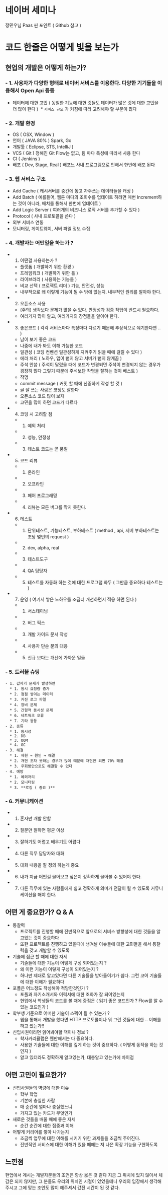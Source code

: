 # 네이버 세미나
정민우님  Paas
핀 포인트  ( Github 참고 )


# 코드 한줄은 어떻게 빛을 보는가
## 현업의 개발은 어떻게 하는가?

### - 1. 사용자가 다양한 형태로 네이버 서비스를 이용한다. 다양한 기기들을 이용해서 Open Api 등등 
  * 데이터에 대한 고민 ( 동일한 기능에 대한 것들도 데이터가 많은 것에 대한 고민을 더 많이 한다 )
  * `서비스 규모` 가 커짐에 따라 고려해야 할 부분이 많다
### - 2. 개발 환경
  * OS ( OSX, Window )
  * 언어 ( JAVA 80% ) Spark, Go
  * 개발툴 ( Eclipse, STS, IntelliJ )
  * VCS ( Git ) 정해진 Git Flow는 없고, 팀 마다 특성에 따라서 사용 한다
  * CI ( Jenkins ) 
  * 배포 ( Dev, Stage, Real ) 배포느 사내 프로그램으로 인해서 한번에 배포 된다
### - 3. 웹 서비스 구조
  * Add Cache ( 캐시서버를 중간에 놓고 자주쓰는 데이터들을 캐싱 )
  * Add Batch ( 예를들어, 웹툰 마다의 조회수를 업데이트 하려면 매번 Increment하는 것이 아니라, 배치를 통해서 한번에 업데이트 ) 
  * Add Logic Server ( 여러개의 비즈니스 로직 서버를 추가할 수 있다 )
  * Protocol ( 사내 프로토콜을 쓴다 )
  * 외부 서비스 연동
  * 모니터링, 게이트웨이, 서버 파일 정보 수집
### - 4. 개발자는 어떤일을 하는가 ?
  * 1. 어떤걸 사용하는가 ?
    * 플랫폼 ( 개발하기 위한 환경 )
    * 프레임워크 ( 개발하기 위한 틀 )
    * 라이브러리 ( 사용하는 기능들 )
    * 비교 선택 ( 프로젝트 리더 ) 기능, 안전성, 성능
    * 내부적으로 왜 이렇게 기능이 될 수 밖에 없는지. 내부적인 원리를 알아야 한다.
  * 2. 오픈소스 사용
    * (주의) 생각보다 문제가 많을 수 있다. 안정성과 검증 작업이 반드시 필요하다.
    * 여러가지 많이 알고, 여러가지의 장점들을 알아야 한다.
  * 3. 좋은코드 ( 각각 서비스마다 특징마다 다르기 때문에 추상적으로 얘기한다면 .. )
    * 남이 보기 좋은 코드
    * 나중에 내가 봐도 이해 가능한 코드
    * 일관성 ( 코딩 컨벤션 일관성하게 지켜주기 읽을 때에 걸릴 수 있다 )
    * 에러 처리 ( 노하우, 앱이 뻗지 않고 서버가 뻗지 않게끔 )
    * 주석 안씀 ( 주석이 달렸을 때에 코드가 변경되면 주석이 변경되지 않는 경우가 굉장히 많다 그렇기 때문에 주석보단 작명을 잘하는 것이 베스트 )
    * 작명 
    * commit message ( 커밋 할 때에 신중하게 작성 할 것 )
    * 글 잘 쓰는 사람은 코딩도 잘한다
    * 오픈소스 코드 많이 보자
    * 고민을 많이 하면 코드가 다르다
  * 4. 코딩 시 고려할 점
    - 1. 예외 처리
    - 2. 성능, 안정성
    - 3. 테스트 코드는 곧 품질
  * 5. 코드 리뷰
    - 1. 온라인
    - 2. 오프라인
    - 3. 페어 프로그래밍
    - 4. 리뷰는 모든 버그를 막지 못한다.
  * 6. 테스트
    * 1. 단위테스트, 기능테스트, 부하테스트 ( method , api, 서버 부하테스트는 초당 몇번의 request )
    * 2. dev, alpha, real
    * 3. 테스트도구
    * 4. QA 담당자
    * 5. 테스트를 자동화 하는 것에 대한 프로그램 화두 ( 그만큼 중요하다 테스트는 )
  * 7. 운영 ( 여기서 쌓은 노하우를 조금더 개선하면서 적응 하면 된다 ) 
    * 1. 서스테이닝
    * 2. 버그 픽스
    * 3. 개발 가이드 문서 작성
    * 4. 사용자 단순 문의 대응
    * 5. 신규 보다는 개선에 가까운 일들
### - 5. 트러블 슈팅
    - 1. 갑자기 문제가 발생하면
      * 1. 동시 요청량 증가
      * 2. 점점 쌓이는 데이터
      * 3. 커진 로그 파일
      * 4. 장비 문제
      * 5. 간헐적 동시성 문제
      * 6. 네트워크 오류
      * 7. 기타 등등
    - 2. 종류
      * 1. 동시성
      * 2. DB
      * 3. OOM
      * 4. GC
    - 3. 해결
      * 1. 재현 → 원인 → 해결
      * 2. 개현 조차 못하는 경우가 많이 때문에 재현만 되면 70% 해결
      * 3. 우회방안으로도 해결할 수 있다
    - 4. 예방
      * 1. 예외처리
      * 2. 모니터링
      * 3. **로깅 ( 중요 )**
  
### - 6. 커뮤니케이션
  * 1. 혼자만 개발 안함
  * 2. 질문만 잘하면 평균 이상
  * 3. 잘하기도 어렵고 배우기도 어렵다
  * 4. 다른 직무 담당자와 대화
  * 5. 대화 내용을 잘 정의 하는게 중요
  * 6. 내가 지금 어떤걸 물어보고 싶은지 정확하게 물어볼 수 있어야 한다.
  * 7. 다른 직무에 있는 사람들에게 쉽고 정확하게 의미가 전달이 될 수 있도록 커뮤니케이션을 해야 한다.
  
## 어떤 게 중요한가? Q & A

- 통찰력 
  - 프로젝트를 진행할 때에 전반적으로 앞으로의 서비스 방향성에 대한 것들을 알고있는 것이 중요하다
  - 또한 프로젝트를 진행하고 있을때에 생겨날 이슈들에 대한 고민들을 해서 통찰력을 갖고 개발할 수 있도록
- 기술에 접근 할 때에 대한 자세
  - 기술들에 대한 기능이 어떻게 구성 되어있는지 ? 
  - 왜 이런 기능이 이렇게 구성이 되어있는지 ?
  - 하나만 제대로 알고있다면 다른 기술들을 받아들이기가 쉽다. 그런 코어 기술들에 대한 이해가 필요하다
- 포폴은 어느정도 작성해야 적당한것인가 ?
  - 포폴과 자기소개서와 이력서에 대한 조화가 잘 되어있는지
  - 현업에서 학생들의 코드를 볼 때에 중점은 ( 읽기 좋은 코드인가 ? Flow를 알 수 있는 코드인가 )
- 학부생 기준으로 어떠한 기술이 스펙이 될 수 있는가 ?
  - 웹을 통해서 개발을 했다면 HTTP 프로토콜이나 뭐 그런 것들에 대한 .. 이해를 하고 썼는가!!
- 신입사원이라면 읽어봐야할 책이나 정보 ?
  - 학사커리큘럼은 웬만해서는 다 중요하다.
  - 사용한 기술들에 대한 이해를 깊게 하는 것이 중요하다. ( 어떻게 동작을 하는 것인지 )
  - 알고 있더라도 정확하게 알고있는가, 대충알고 있는가에 차이점
  
## 어떤 고민이 필요한가?

- 신입사원들의 역량에 대한 이슈
  - 학부 학업 
  - 기본에 충실한 사람
  - 매 순간에 얼마나 충실했느냐 
  - 가지고 있는 카드가 무엇인가
- 새로운 것들을 배울 때에 좋은 자세
  - 순간 순간에 대한 집중과 이해
- 어떻게 커리어를 쌓아 나가는지
  - 조금씩 업무에 대한 이해를 시키기 위한 과제들을 조금씩 주어진다.
  - 전반적인 서비스에 대한 이해가 있을 때에는 저 나은 확장 기능을 구현하도록
  
## 느낀점

현업에서 계시는 개발자분들의 조언은 항상 옳은 것 같다 지금 그 위치에 있지 않아서 체감은 되지 않지만, 그 분들도 우리의 위치인 시절이 있었을테니 우리의 입장에서 생각해주시고 그에 맞는 조언도 많이 해주셔서 값진 시간이 된 것 같다.

